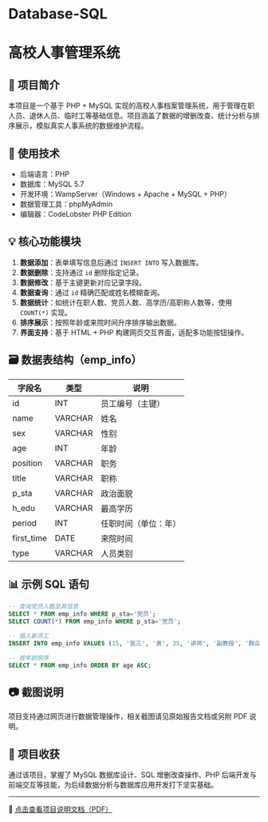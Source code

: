 # Database-SQL

# 高校人事管理系统

## 📌 项目简介
本项目是一个基于 PHP + MySQL 实现的高校人事档案管理系统，用于管理在职人员、退休人员、临时工等基础信息。项目涵盖了数据的增删改查、统计分析与排序展示，模拟真实人事系统的数据维护流程。

## 🧰 使用技术
- 后端语言：PHP
- 数据库：MySQL 5.7
- 开发环境：WampServer（Windows + Apache + MySQL + PHP）
- 数据管理工具：phpMyAdmin
- 编辑器：CodeLobster PHP Edition

## 💡 核心功能模块
1. **数据添加**：表单填写信息后通过 `INSERT INTO` 写入数据库。
2. **数据删除**：支持通过 `id` 删除指定记录。
3. **数据修改**：基于主键更新对应记录字段。
4. **数据查询**：通过 `id` 精确匹配或姓名模糊查询。
5. **数据统计**：如统计在职人数、党员人数、高学历/高职称人数等，使用 `COUNT(*)` 实现。
6. **排序展示**：按照年龄或来院时间升序排序输出数据。
7. **界面支持**：基于 HTML + PHP 构建网页交互界面，适配多功能按钮操作。

## 🗃️ 数据表结构（emp_info）
| 字段名 | 类型 | 说明 |
|--------|------|------|
| id | INT | 员工编号（主键） |
| name | VARCHAR | 姓名 |
| sex | VARCHAR | 性别 |
| age | INT | 年龄 |
| position | VARCHAR | 职务 |
| title | VARCHAR | 职称 |
| p_sta | VARCHAR | 政治面貌 |
| h_edu | VARCHAR | 最高学历 |
| period | INT | 任职时间（单位：年） |
| first_time | DATE | 来院时间 |
| type | VARCHAR | 人员类别 |

## 📊 示例 SQL 语句
```sql
-- 查询党员人数及其信息
SELECT * FROM emp_info WHERE p_sta='党员';
SELECT COUNT(*) FROM emp_info WHERE p_sta='党员';

-- 插入新员工
INSERT INTO emp_info VALUES (15, '张三', '男', 35, '讲师', '副教授', '群众', '硕士', 5, '2018-09-01', '在职人员');

-- 按年龄排序
SELECT * FROM emp_info ORDER BY age ASC;
```

## 📷 截图说明
项目支持通过网页进行数据管理操作，相关截图请见原始报告文档或另附 PDF 说明。

## 🧠 项目收获
通过该项目，掌握了 MySQL 数据库设计、SQL 增删改查操作、PHP 后端开发与前端交互等技能，为后续数据分析与数据库应用开发打下坚实基础。

---
📄 [点击查看项目说明文档（PDF）](https://github.com/RuozhenZheng/Database-SQL/blob/main/%E6%95%B0%E6%8D%AE%E5%BA%93%26SQL%E9%A1%B9%E7%9B%AE%E5%AE%9E%E9%AA%8C%E6%8A%A5%E5%91%8A.pdf)
